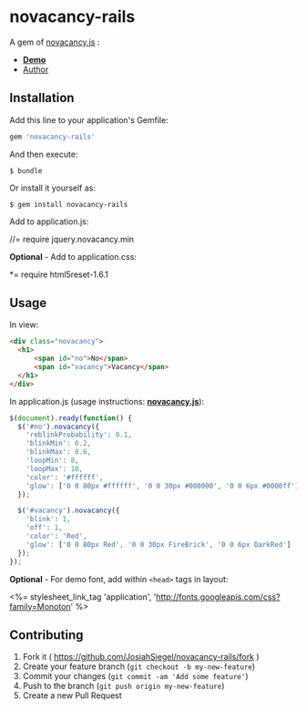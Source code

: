 [novacancy.js]:https://github.com/chuckyglitch/novacancy.js
[Demo]:http://chuckyglitch.twbbs.org/novacancy/
[Author]:https://github.com/chuckyglitch

# novacancy-rails

A gem of [novacancy.js] :

- **[Demo]**
- [Author]

## Installation

Add this line to your application's Gemfile:

```ruby
gem 'novacancy-rails'
```

And then execute:

    $ bundle

Or install it yourself as:

    $ gem install novacancy-rails
    
Add to application.js:

  //= require jquery.novacancy.min

**Optional** -  Add to application.css:

  *= require html5reset-1.6.1

## Usage

In view:
```html
<div class="novacancy">
  <h1>
      <span id="no">No</span>
      <span id="vacancy">Vacancy</span>
  </h1>
</div>
```

In application.js (usage instructions: **[novacancy.js]**):
```js
$(document).ready(function() {
  $('#no').novacancy({
    'reblinkProbability': 0.1,
    'blinkMin': 0.2,
    'blinkMax': 0.6,
    'loopMin': 8,
    'loopMax': 10,
    'color': '#ffffff',
    'glow': ['0 0 80px #ffffff', '0 0 30px #008000', '0 0 6px #0000ff']
  }); 

  $('#vacancy').novacancy({
    'blink': 1,
    'off': 1,
    'color': 'Red',
    'glow': ['0 0 80px Red', '0 0 30px FireBrick', '0 0 6px DarkRed']
  });
});
```

**Optional** - For demo font, add within `<head>` tags in layout:

  <%= stylesheet_link_tag    'application', 'http://fonts.googleapis.com/css?family=Monoton' %>


## Contributing

1. Fork it ( https://github.com/JosiahSiegel/novacancy-rails/fork )
2. Create your feature branch (`git checkout -b my-new-feature`)
3. Commit your changes (`git commit -am 'Add some feature'`)
4. Push to the branch (`git push origin my-new-feature`)
5. Create a new Pull Request
